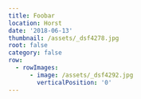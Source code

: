 ```yaml
---
title: Foobar
location: Horst
date: '2018-06-13'
thumbnail: /assets/_dsf4278.jpg
root: false
category: false
row:
  - rowImages:
      - image: /assets/_dsf4292.jpg
        verticalPosition: '0'
---
```


